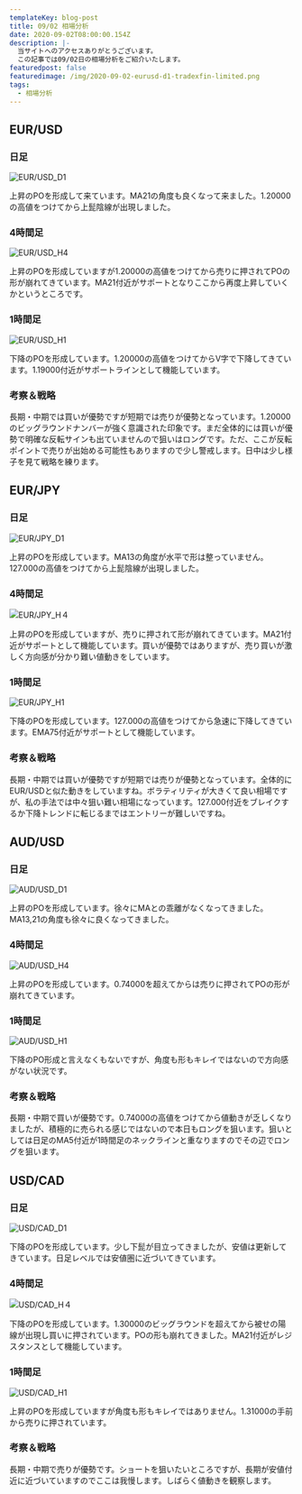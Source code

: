 ```yaml
---
templateKey: blog-post
title: 09/02 相場分析
date: 2020-09-02T08:00:00.154Z
description: |-
  当サイトへのアクセスありがとうございます。
  この記事では09/02日の相場分析をご紹介いたします。
featuredpost: false
featuredimage: /img/2020-09-02-eurusd-d1-tradexfin-limited.png
tags:
  - 相場分析
---
```

## EUR/USD

### 日足

![EUR/USD_D1](/img/2020-09-02-eurusd-d1-tradexfin-limited.png)

上昇のPOを形成して来ています。MA21の角度も良くなって来ました。1.20000の高値をつけてから上髭陰線が出現しました。

### 4時間足

![EUR/USD_H4](/img/2020-09-02-eurusd-h4-tradexfin-limited.png)

上昇のPOを形成していますが1.20000の高値をつけてから売りに押されてPOの形が崩れてきています。MA21付近がサポートとなりここから再度上昇していくかというところです。

### 1時間足

![EUR/USD_H1](/img/2020-09-02-eurusd-h1-tradexfin-limited.png)

下降のPOを形成しています。1.20000の高値をつけてからV字で下降してきています。1.19000付近がサポートラインとして機能しています。

### 考察＆戦略

長期・中期では買いが優勢ですが短期では売りが優勢となっています。1.20000のビッグラウンドナンバーが強く意識された印象です。まだ全体的には買いが優勢で明確な反転サインも出ていませんので狙いはロングです。ただ、ここが反転ポイントで売りが出始める可能性もありますので少し警戒します。日中は少し様子を見て戦略を練ります。

## EUR/JPY

### 日足

![EUR/JPY_D1](/img/2020-09-02-eurjpy-d1-tradexfin-limited.png)

上昇のPOを形成しています。MA13の角度が水平で形は整っていません。127.000の高値をつけてから上髭陰線が出現しました。

### 4時間足

![EUR/JPY_H４](/img/2020-09-02-eurjpy-h4-tradexfin-limited.png)

上昇のPOを形成していますが、売りに押されて形が崩れてきています。MA21付近がサポートとして機能しています。買いが優勢ではありますが、売り買いが激しく方向感が分かり難い値動きをしています。

### 1時間足

![EUR/JPY_H1](/img/2020-09-02-eurjpy-h1-tradexfin-limited.png)

下降のPOを形成しています。127.000の高値をつけてから急速に下降してきています。EMA75付近がサポートとして機能しています。

### 考察＆戦略

長期・中期では買いが優勢ですが短期では売りが優勢となっています。全体的にEUR/USDと似た動きをしていますね。ボラティリティが大きくて良い相場ですが、私の手法では中々狙い難い相場になっています。127.000付近をブレイクするか下降トレンドに転じるまではエントリーが難しいですね。

## AUD/USD

### 日足

![AUD/USD_D1](/img/2020-09-02-audusd-d1-tradexfin-limited.png)

上昇のPOを形成しています。徐々にMAとの乖離がなくなってきました。MA13,21の角度も徐々に良くなってきました。

### 4時間足

![AUD/USD_H4](/img/2020-09-02-audusd-h4-tradexfin-limited.png)

上昇のPOを形成しています。0.74000を超えてからは売りに押されてPOの形が崩れてきています。

### 1時間足

![AUD/USD_H1](/img/2020-09-02-audusd-h1-tradexfin-limited.png)

下降のPO形成と言えなくもないですが、角度も形もキレイではないので方向感がない状況です。

### 考察＆戦略

長期・中期で買いが優勢です。0.74000の高値をつけてから値動きが乏しくなりましたが、積極的に売られる感じではないので本日もロングを狙います。狙いとしては日足のMA5付近が1時間足のネックラインと重なりますのでその辺でロングを狙います。

## USD/CAD

### 日足

![USD/CAD_D1](/img/2020-09-02-usdcad-d1-tradexfin-limited.png)

下降のPOを形成しています。少し下髭が目立ってきましたが、安値は更新してきています。日足レベルでは安値圏に近づいてきています。

### 4時間足

![USD/CAD_H４](/img/2020-09-02-usdcad-h4-tradexfin-limited.png)

下降のPOを形成しています。1.30000のビッグラウンドを超えてから被せの陽線が出現し買いに押されています。POの形も崩れてきました。MA21付近がレジスタンスとして機能しています。

### 1時間足

![USD/CAD_H1](/img/2020-09-02-usdcad-h1-tradexfin-limited.png)

上昇のPOを形成していますが角度も形もキレイではありません。1.31000の手前から売りに押されています。

### 考察＆戦略

長期・中期で売りが優勢です。ショートを狙いたいところですが、長期が安値付近に近づいていますのでここは我慢します。しばらく値動きを観察します。


